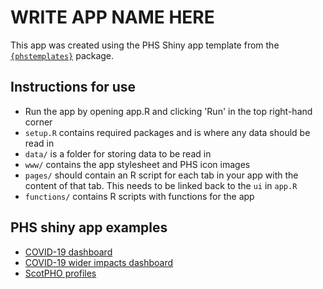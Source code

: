 # WRITE APP NAME HERE

This app was created using the PHS Shiny app template from the [`{phstemplates}`](https://public-health-scotland.github.io/phstemplates/) package.

## Instructions for use

* Run the app by opening app.R and clicking 'Run' in the top right-hand corner
* `setup.R` contains required packages and is where any data should be read in
* `data/` is a folder for storing data to be read in
* `www/` contains the app stylesheet and PHS icon images
* `pages/` should contain an R script for each tab in your app with the content of that tab. This needs to be linked back to the `ui` in `app.R`
* `functions/` contains R scripts with functions for the app

## PHS shiny app examples

* [COVID-19 dashboard](https://github.com/Public-Health-Scotland/COVID-19-Publication-Dashboard)
* [COVID-19 wider impacts dashboard](https://github.com/Public-Health-Scotland/covid-wider-impacts/tree/master/shiny_app)
* [ScotPHO profiles](https://github.com/Public-Health-Scotland/scotpho-profiles-tool)
